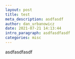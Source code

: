 ```yaml
---
layout: post
title: test
meta_description: asdfasdf
author: dan_urbanowicz
date: 2021-07-21 14:13:44
intro_paragraph: asdfasdfasdf
categories: misc
---
```

asdfasdfasdf